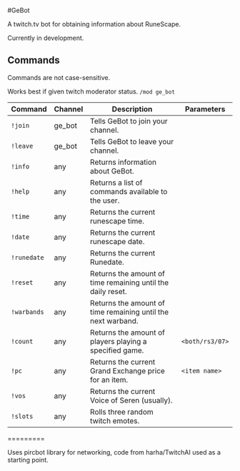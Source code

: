 #GeBot

A twitch.tv bot for obtaining information about RuneScape.

Currently in development.

## Commands

Commands are not case-sensitive.

Works best if given twitch moderator status. `/mod ge_bot`

| Command | Channel | Description | Parameters |
| --- | --- | --- | --- |
| `!join` | ge_bot | Tells GeBot to join your channel.| |
| `!leave` | ge_bot | Tells GeBot to leave your channel.| |
| `!info` | any | Returns information about GeBot.| |
| `!help` | any | Returns a list of commands available to the user.| |
| `!time` | any | Returns the current runescape time.| |
| `!date` | any | Returns the current runescape date.| |
| `!runedate` | any | Returns the current Runedate.| |
| `!reset` | any | Returns the amount of time remaining until the daily reset.| |
| `!warbands` | any | Returns the amount of time remaining until the next warband.| |
| `!count` | any | Returns the amount of players playing a specified game. | `<both/rs3/07>` |
| `!pc` | any | Returns the current Grand Exchange price for an item. | `<item name>` |
| `!vos` | any | Returns the current Voice of Seren (usually).| |
| `!slots` | any | Rolls three random twitch emotes.| |

=========

Uses pircbot library for networking, code from harha/TwitchAI used as a starting point.
